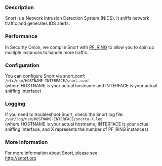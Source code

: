 ### Description
Snort is a Network Intrusion Detection System (NIDS).  It sniffs network traffic and generates IDS alerts.

### Performance
In Security Onion, we compile Snort with [PF_RING](PF_RING) to allow you to spin up multiple instances to handle more traffic.

### Configuration
You can configure Snort via snort.conf:  
`/etc/nsm/HOSTNAME-INTERFACE/snort.conf`  
(where HOSTNAME is your actual hostname and INTERFACE is your actual sniffing interface)

### Logging
If you need to troubleshoot Snort, check the Snort log file:  
`/var/log/nsm/HOSTNAME-INTERFACE/snortu-X.log`  
(where HOSTNAME is your actual hostname, INTERFACE is your actual sniffing interface, and X represents the number of PF_RING instances)

### More Information
For more information about Snort, please see:  
http://snort.org